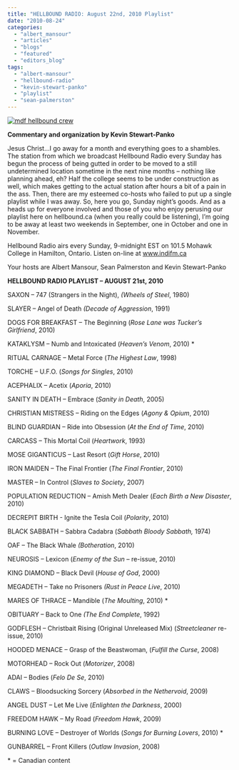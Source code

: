 ```yaml
---
title: "HELLBOUND RADIO: August 22nd, 2010 Playlist"
date: "2010-08-24"
categories: 
  - "albert_mansour"
  - "articles"
  - "blogs"
  - "featured"
  - "editors_blog"
tags: 
  - "albert-mansour"
  - "hellbound-radio"
  - "kevin-stewart-panko"
  - "playlist"
  - "sean-palmerston"
---
```


[![](http://www.hellbound.ca/wp-content/uploads/2010/06/mdf-hellbound-crew.jpg "mdf hellbound crew")](http://www.hellbound.ca/wp-content/uploads/2010/06/mdf-hellbound-crew.jpg)

**Commentary and organization by Kevin Stewart-Panko**

Jesus Christ…I go away for a month and everything goes to a shambles. The station from which we broadcast Hellbound Radio every Sunday has begun the process of being gutted in order to be moved to a still undetermined location sometime in the next nine months – nothing like planning ahead, eh? Half the college seems to be under construction as well, which makes getting to the actual station after hours a bit of a pain in the ass. Then, there are my esteemed co-hosts who failed to put up a single playlist while I was away. So, here you go, Sunday night’s goods. And as a heads up for everyone involved and those of you who enjoy perusing our playlist here on hellbound.ca (when you really could be listening), I’m going to be away at least two weekends in September, one in October and one in November.

Hellbound Radio airs every Sunday, 9-midnight EST on 101.5 Mohawk College in Hamilton, Ontario. Listen on-line at www.indifm.ca

Your hosts are Albert Mansour, Sean Palmerston and Kevin Stewart-Panko

**HELLBOUND RADIO PLAYLIST – AUGUST 21st, 2010**

SAXON – 747 (Strangers in the Night), _(Wheels of Steel_, 1980)

SLAYER – Angel of Death _(Decade of Aggression_, 1991)

DOGS FOR BREAKFAST – The Beginning (_Rose Lane was Tucker’s Girlfriend_, 2010)

KATAKLYSM – Numb and Intoxicated (_Heaven’s Venom_, 2010) \*

RITUAL CARNAGE – Metal Force (_The Highest Law_, 1998)

TORCHE – U.F.O. (_Songs for Singles_, 2010)

ACEPHALIX – Acetix (_Aporia_, 2010)

SANITY IN DEATH – Embrace (_Sanity in Death_, 2005)

CHRISTIAN MISTRESS – Riding on the Edges (_Agony & Opium_, 2010)

BLIND GUARDIAN – Ride into Obsession (_At the End of Time_, 2010)

CARCASS – This Mortal Coil (_Heartwork_, 1993)

MOSE GIGANTICUS – Last Resort (_Gift Horse_, 2010)

IRON MAIDEN – The Final Frontier (_The Final Frontier_, 2010)

MASTER – In Control (_Slaves to Society_, 2007)

POPULATION REDUCTION – Amish Meth Dealer (_Each Birth a New Disaster_, 2010)

DECREPIT BIRTH - Ignite the Tesla Coil (_Polarity_, 2010)

BLACK SABBATH – Sabbra Cadabra (_Sabbath Bloody Sabbath,_ 1974)

OAF – The Black Whale _(Botheration_, 2010)

NEUROSIS – Lexicon (_Enemy of the Sun_ – re-issue, 2010)

KING DIAMOND – Black Devil (_House of God_, 2000)

MEGADETH – Take no Prisoners _(Rust in Peace Live_, 2010)

MARES OF THRACE – Mandible (_The Moulting_, 2010) \*

OBITUARY – Back to One _(The End Complete_, 1992)

GODFLESH – Christbait Rising (Original Unreleased Mix) (_Streetcleaner_ re-issue, 2010)

HOODED MENACE – Grasp of the Beastwoman, (_Fulfill the Curse_, 2008)

MOTORHEAD – Rock Out (_Motorizer_, 2008)

ADAI – Bodies (_Felo De Se_, 2010)

CLAWS – Bloodsucking Sorcery (_Absorbed in the Nethervoid_, 2009)

ANGEL DUST – Let Me Live (_Enlighten the Darkness_, 2000)

FREEDOM HAWK – My Road (_Freedom Hawk_, 2009)

BURNING LOVE – Destroyer of Worlds (_Songs for Burning Lovers_, 2010) \*

GUNBARREL – Front Killers (_Outlaw Invasion_, 2008)

\* = Canadian content
